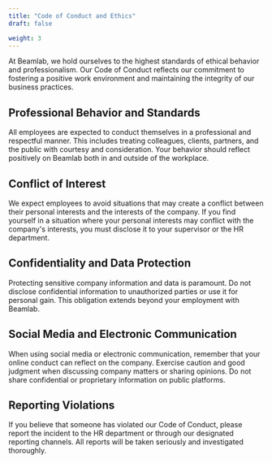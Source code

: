 ```yaml
---
title: "Code of Conduct and Ethics"
draft: false

weight: 3
---
```


At Beamlab, we hold ourselves to the highest standards of ethical behavior and professionalism. Our Code of Conduct reflects our commitment to fostering a positive work environment and maintaining the integrity of our business practices.

## Professional Behavior and Standards

All employees are expected to conduct themselves in a professional and respectful manner. This includes treating colleagues, clients, partners, and the public with courtesy and consideration. Your behavior should reflect positively on Beamlab both in and outside of the workplace.

## Conflict of Interest

We expect employees to avoid situations that may create a conflict between their personal interests and the interests of the company. If you find yourself in a situation where your personal interests may conflict with the company's interests, you must disclose it to your supervisor or the HR department.

## Confidentiality and Data Protection

Protecting sensitive company information and data is paramount. Do not disclose confidential information to unauthorized parties or use it for personal gain. This obligation extends beyond your employment with Beamlab.

## Social Media and Electronic Communication

When using social media or electronic communication, remember that your online conduct can reflect on the company. Exercise caution and good judgment when discussing company matters or sharing opinions. Do not share confidential or proprietary information on public platforms.

## Reporting Violations

If you believe that someone has violated our Code of Conduct, please report the incident to the HR department or through our designated reporting channels. All reports will be taken seriously and investigated thoroughly.